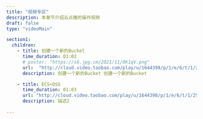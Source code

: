 ```yaml
---
title: "视频专区"
description: 本章节介绍云点播的操作视频
draft: false
type: "videoMain"

section1:
  children:
    - title: 创建一个新的Bucket
      time_duration: 01:02
      # poster: "https://s6.jpg.cm/2021/11/0K1qV.png"
      url:  "http://cloud.video.taobao.com/play/u/1644398/p/1/e/6/t/1/254577109657.mp4"
      description: 创建一个新的Bucket 创建一个新的Bucket

    - title: ECS+OSS
      time_duration: 01:03
      url: "http://cloud.video.taobao.com/play/u/1644398/p/1/e/6/t/1/254577109657.mp4"
      description: 描述2
      
---
```




<!-- type: "videoMain" 这个参数表明这是一个产品视频页面 -->
<!-- section1 为第一个版块 主标题 副标题 video  video_img为视频图片  -->
<!-- title 为主标题  time_duration 为时长 , url 为视频地址,  description为视频描述 -->
<!--- poster 如果缺失， 是启用项目默认背景，  ， 设值的话, 则变更成改设置的图片-->